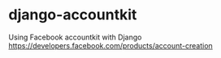 # django-accountkit
Using Facebook accountkit with Django https://developers.facebook.com/products/account-creation
